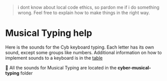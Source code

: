 > i dont know about local code ethics, so pardon me if i do something wrong. Feel free to explain how to make things in the right way.


# Musical Typing help

Here is the sounds for the Cyb keyboard typing. Each letter has its own sound, except some groups like numbers. Additional information on how to implement sounds to a keyboard is in the [table](https://docs.google.com/spreadsheets/d/1HI8FwNbKLWKW2hT08Hk8SPOtMU1VqM4T9LGXWF9Pw6M/edit?usp=sharing)

:file_folder: All the sounds for Musical Typing are located in the **cyber-musical-typing** folder
